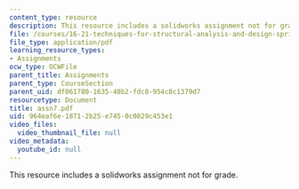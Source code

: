 ```yaml
---
content_type: resource
description: This resource includes a solidworks assignment not for grade.
file: /courses/16-21-techniques-for-structural-analysis-and-design-spring-2005/964eaf6e18712b25e7450c0829c453e1_assn7.pdf
file_type: application/pdf
learning_resource_types:
- Assignments
ocw_type: OCWFile
parent_title: Assignments
parent_type: CourseSection
parent_uid: df061780-1635-40b2-fdc8-954c8c1379d7
resourcetype: Document
title: assn7.pdf
uid: 964eaf6e-1871-2b25-e745-0c0829c453e1
video_files:
  video_thumbnail_file: null
video_metadata:
  youtube_id: null
---
```

This resource includes a solidworks assignment not for grade.

